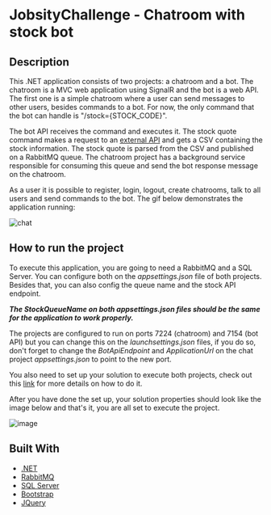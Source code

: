 # JobsityChallenge - Chatroom with stock bot

## Description
This .NET application consists of two projects: a chatroom and a bot. The chatroom is a MVC web application using SignalR and the bot is a web API. The first one is a simple chatroom where a user can send messages to other users, besides commands to a bot. For now, the only command that the bot can handle is "/stock={STOCK_CODE}".

The bot API receives the command and executes it. The stock quote command makes a request to an [external API](https://stooq.pl/) and gets a CSV containing the stock information. The stock quote is parsed from the CSV and published on a RabbitMQ queue. The chatroom project has a background service responsible for consuming this queue and send the bot response message on the chatroom.

As a user it is possible to register, login, logout, create chatrooms, talk to all users and send commands to the bot. The gif below demonstrates the application running:

![chat](https://user-images.githubusercontent.com/24402145/174697362-b84d9c84-6dc6-4339-a044-99490817f41b.gif)


## How to run the project
To execute this application, you are going to need a RabbitMQ and a SQL Server. You can configure both on the *appsettings.json* file of both projects.
Besides that, you can also config the queue name and the stock API endpoint.

***The StockQueueName on both appsettings.json files should be the same for the application to work properly.***

The projects are configured to run on ports 7224 (chatroom) and 7154 (bot API) but you can change this on the *launchsettings.json* files, if you do so, don't forget to change the *BotApiEndpoint* and *ApplicationUrl* on the chat project *appsettings.json* to point to the new port.

You also need to set up your solution to execute both projects, check out this [link](https://docs.microsoft.com/en-us/visualstudio/ide/how-to-set-multiple-startup-projects?view=vs-2022) for more details on how to do it.

After you have done the set up, your solution properties should look like the image below and that's it, you are all set to execute the project.

![image](https://user-images.githubusercontent.com/24402145/174517060-38fc3a1b-f400-4284-b1a6-ee651a50f07c.png)

## Built With

- [.NET](https://dotnet.microsoft.com/en-us/)
- [RabbitMQ](https://www.rabbitmq.com/)
- [SQL Server](https://www.microsoft.com/pt-br/sql-server)
- [Bootstrap](https://getbootstrap.com/)
- [JQuery](https://jquery.com/)
